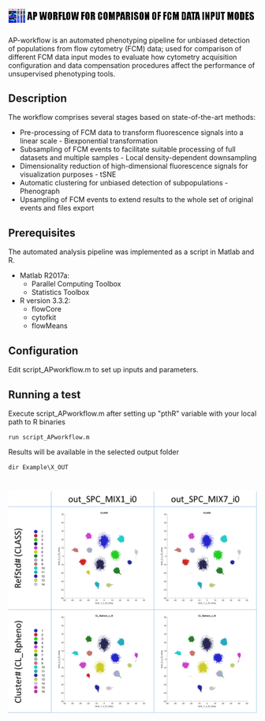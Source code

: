 # ![Automated Phenotyping Workflow for Comparison of FCM Data Input Modes](img/logo.png)
AP-workflow is an automated phenotyping pipeline for unbiased detection of populations from flow cytometry (FCM) data; used for comparison of different FCM data input modes to evaluate how cytometry acquisition configuration and data compensation procedures affect the performance of unsupervised phenotyping tools.

## Description
The workflow comprises several stages based on state-of-the-art methods:
- Pre-processing of FCM data to transform fluorescence signals into a linear scale - Biexponential transformation
- Subsampling of FCM events to facilitate suitable processing of full datasets and multiple samples - Local density-dependent downsampling
- Dimensionality reduction of high-dimensional fluorescence signals for visualization purposes - tSNE
- Automatic clustering for unbiased detection of subpopulations - Phenograph
- Upsampling of FCM events to extend results to the whole set of original events and files export

## Prerequisites
The automated analysis pipeline was implemented as a script in Matlab and R.
- Matlab R2017a:
	- Parallel Computing Toolbox
	- Statistics Toolbox
- R version 3.3.2:
	- flowCore
	- cytofkit
	- flowMeans
	
## Configuration
Edit script_APworkflow.m to set up inputs and parameters.

## Running a test
Execute script_APworkflow.m after setting up "pthR" variable with your local path to R binaries
```
run script_APworkflow.m
```

Results will be available in the selected output folder
```
dir Example\X_OUT
```

# ![Results Example](img/example_results.png)